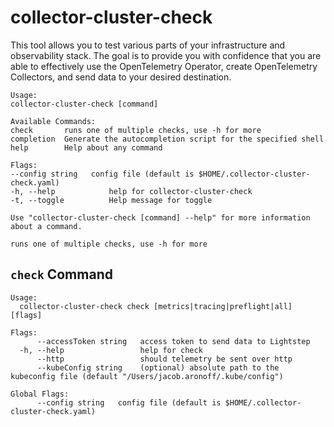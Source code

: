 # collector-cluster-check

This tool allows you to test various parts of your infrastructure and observability stack.
The goal is to provide you with confidence that you are able to effectively use the OpenTelemetry Operator,
create OpenTelemetry Collectors, and send data to your desired destination.

```
Usage:
collector-cluster-check [command]

Available Commands:
check       runs one of multiple checks, use -h for more
completion  Generate the autocompletion script for the specified shell
help        Help about any command

Flags:
--config string   config file (default is $HOME/.collector-cluster-check.yaml)
-h, --help            help for collector-cluster-check
-t, --toggle          Help message for toggle

Use "collector-cluster-check [command] --help" for more information about a command.

runs one of multiple checks, use -h for more
```

## `check` Command

```
Usage:
  collector-cluster-check check [metrics|tracing|preflight|all] [flags]

Flags:
      --accessToken string   access token to send data to Lightstep
  -h, --help                 help for check
      --http                 should telemetry be sent over http
      --kubeConfig string    (optional) absolute path to the kubeconfig file (default "/Users/jacob.aronoff/.kube/config")

Global Flags:
      --config string   config file (default is $HOME/.collector-cluster-check.yaml)
```